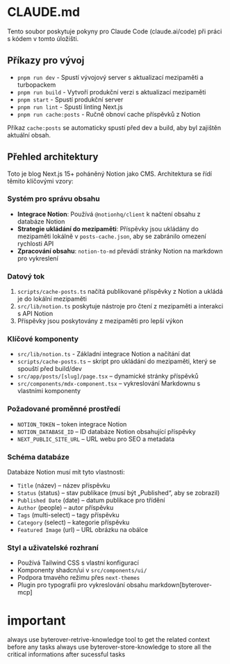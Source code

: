 # CLAUDE.md

Tento soubor poskytuje pokyny pro Claude Code (claude.ai/code) při práci s kódem v tomto úložišti.

## Příkazy pro vývoj

- `pnpm run dev` - Spustí vývojový server s aktualizací mezipaměti a turbopackem
- `pnpm run build` - Vytvoří produkční verzi s aktualizací mezipaměti
- `pnpm start` - Spustí produkční server
- `pnpm run lint` - Spustí linting Next.js
- `pnpm run cache:posts` - Ručně obnoví cache příspěvků z Notion

Příkaz `cache:posts` se automaticky spustí před dev a build, aby byl zajištěn aktuální obsah.

## Přehled architektury

Toto je blog Next.js 15+ poháněný Notion jako CMS. Architektura se řídí těmito klíčovými vzory:

### Systém pro správu obsahu
- **Integrace Notion**: Používá `@notionhq/client` k načtení obsahu z databáze Notion
- **Strategie ukládání do mezipaměti**: Příspěvky jsou ukládány do mezipaměti lokálně v `posts-cache.json`, aby se zabránilo omezení rychlosti API
- **Zpracování obsahu**: `notion-to-md` převádí stránky Notion na markdown pro vykreslení

### Datový tok
1. `scripts/cache-posts.ts` načítá publikované příspěvky z Notion a ukládá je do lokální mezipaměti
2. `src/lib/notion.ts` poskytuje nástroje pro čtení z mezipaměti a interakci s API Notion
3. Příspěvky jsou poskytovány z mezipaměti pro lepší výkon

### Klíčové komponenty
- `src/lib/notion.ts` - Základní integrace Notion a načítání dat
- `scripts/cache-posts.ts` – skript pro ukládání do mezipaměti, který se spouští před build/dev
- `src/app/posts/[slug]/page.tsx` – dynamické stránky příspěvků
- `src/components/mdx-component.tsx` – vykreslování Markdownu s vlastními komponenty

### Požadované proměnné prostředí
- `NOTION_TOKEN` – token integrace Notion
- `NOTION_DATABASE_ID` – ID databáze Notion obsahující příspěvky
- `NEXT_PUBLIC_SITE_URL` – URL webu pro SEO a metadata

### Schéma databáze
Databáze Notion musí mít tyto vlastnosti:
- `Title` (název) – název příspěvku
- `Status` (status) – stav publikace (musí být „Published“, aby se zobrazil)
- `Published Date` (date) – datum publikace pro třídění
- `Author` (people) – autor příspěvku
- `Tags` (multi-select) – tagy příspěvku
- `Category` (select) – kategorie příspěvku
- `Featured Image` (url) – URL obrázku na obálce

### Styl a uživatelské rozhraní
- Používá Tailwind CSS s vlastní konfigurací
- Komponenty shadcn/ui v `src/components/ui/`
- Podpora tmavého režimu přes `next-themes`
- Plugin pro typografii pro vykreslování obsahu markdown[byterover-mcp]

# important 
always use byterover-retrive-knowledge tool to get the related context before any tasks 
always use byterover-store-knowledge to store all the critical informations after sucessful tasks